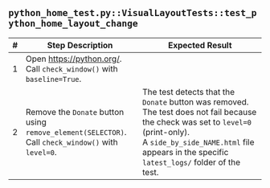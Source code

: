 ``python_home_test.py::VisualLayoutTests::test_python_home_layout_change``
---
| # | Step Description | Expected Result |
| - | ---------------- | --------------- |
| 1 | Open https://python.org/. <br /> Call ``check_window()`` with ``baseline=True``. | |
| 2 | Remove the ``Donate`` button using ``remove_element(SELECTOR)``. <br /> Call ``check_window()`` with ``level=0``. | The test detects that the ``Donate`` button was removed. The test does not fail because the check was set to ``level=0`` (print-only). <br /> A ``side_by_side_NAME.html`` file appears in the specific ``latest_logs/`` folder of the test. |

